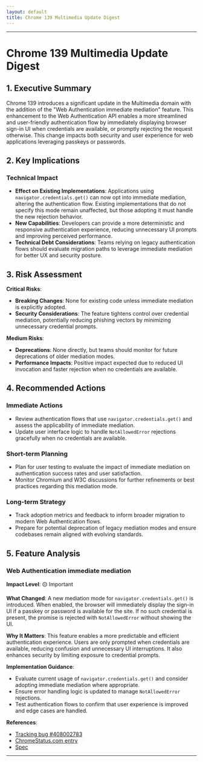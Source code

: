```yaml
---
layout: default
title: Chrome 139 Multimedia Update Digest
---
```


---

# Chrome 139 Multimedia Update Digest

## 1. Executive Summary

Chrome 139 introduces a significant update in the Multimedia domain with the addition of the "Web Authentication immediate mediation" feature. This enhancement to the Web Authentication API enables a more streamlined and user-friendly authentication flow by immediately displaying browser sign-in UI when credentials are available, or promptly rejecting the request otherwise. This change impacts both security and user experience for web applications leveraging passkeys or passwords.

## 2. Key Implications

### Technical Impact

- **Effect on Existing Implementations**: Applications using `navigator.credentials.get()` can now opt into immediate mediation, altering the authentication flow. Existing implementations that do not specify this mode remain unaffected, but those adopting it must handle the new rejection behavior.
- **New Capabilities**: Developers can provide a more deterministic and responsive authentication experience, reducing unnecessary UI prompts and improving perceived performance.
- **Technical Debt Considerations**: Teams relying on legacy authentication flows should evaluate migration paths to leverage immediate mediation for better UX and security posture.

## 3. Risk Assessment

**Critical Risks**:
- **Breaking Changes**: None for existing code unless immediate mediation is explicitly adopted.
- **Security Considerations**: The feature tightens control over credential mediation, potentially reducing phishing vectors by minimizing unnecessary credential prompts.

**Medium Risks**:
- **Deprecations**: None directly, but teams should monitor for future deprecations of older mediation modes.
- **Performance Impacts**: Positive impact expected due to reduced UI invocation and faster rejection when no credentials are available.

## 4. Recommended Actions

### Immediate Actions

- Review authentication flows that use `navigator.credentials.get()` and assess the applicability of immediate mediation.
- Update user interface logic to handle `NotAllowedError` rejections gracefully when no credentials are available.

### Short-term Planning

- Plan for user testing to evaluate the impact of immediate mediation on authentication success rates and user satisfaction.
- Monitor Chromium and W3C discussions for further refinements or best practices regarding this mediation mode.

### Long-term Strategy

- Track adoption metrics and feedback to inform broader migration to modern Web Authentication flows.
- Prepare for potential deprecation of legacy mediation modes and ensure codebases remain aligned with evolving standards.

## 5. Feature Analysis

### Web Authentication immediate mediation

**Impact Level**: 🟡 Important

**What Changed**:
A new mediation mode for `navigator.credentials.get()` is introduced. When enabled, the browser will immediately display the sign-in UI if a passkey or password is available for the site. If no such credential is present, the promise is rejected with `NotAllowedError` without showing the UI.

**Why It Matters**:
This feature enables a more predictable and efficient authentication experience. Users are only prompted when credentials are available, reducing confusion and unnecessary UI interruptions. It also enhances security by limiting exposure to credential prompts.

**Implementation Guidance**:
- Evaluate current usage of `navigator.credentials.get()` and consider adopting immediate mediation where appropriate.
- Ensure error handling logic is updated to manage `NotAllowedError` rejections.
- Test authentication flows to confirm that user experience is improved and edge cases are handled.

**References**:
- [Tracking bug #408002783](https://issues.chromium.org/issues/408002783)
- [ChromeStatus.com entry](https://chromestatus.com/feature/5164322780872704)
- [Spec](https://github.com/w3c/webauthn/pull/2291)

---